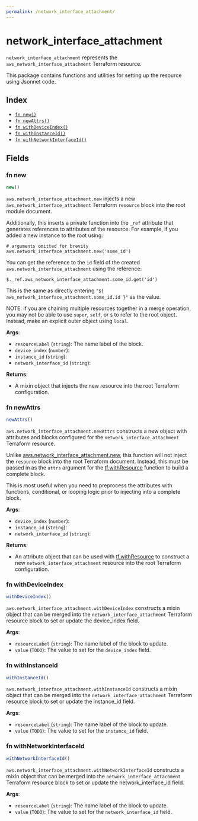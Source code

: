 ```yaml
---
permalink: /network_interface_attachment/
---
```


# network_interface_attachment

`network_interface_attachment` represents the `aws_network_interface_attachment` Terraform resource.



This package contains functions and utilities for setting up the resource using Jsonnet code.


## Index

* [`fn new()`](#fn-new)
* [`fn newAttrs()`](#fn-newattrs)
* [`fn withDeviceIndex()`](#fn-withdeviceindex)
* [`fn withInstanceId()`](#fn-withinstanceid)
* [`fn withNetworkInterfaceId()`](#fn-withnetworkinterfaceid)

## Fields

### fn new

```ts
new()
```


`aws.network_interface_attachment.new` injects a new `aws_network_interface_attachment` Terraform `resource`
block into the root module document.

Additionally, this inserts a private function into the `_ref` attribute that generates references to attributes of the
resource. For example, if you added a new instance to the root using:

    # arguments omitted for brevity
    aws.network_interface_attachment.new('some_id')

You can get the reference to the `id` field of the created `aws.network_interface_attachment` using the reference:

    $._ref.aws_network_interface_attachment.some_id.get('id')

This is the same as directly entering `"${ aws_network_interface_attachment.some_id.id }"` as the value.

NOTE: if you are chaining multiple resources together in a merge operation, you may not be able to use `super`, `self`,
or `$` to refer to the root object. Instead, make an explicit outer object using `local`.

**Args**:
  - `resourceLabel` (`string`): The name label of the block.
  - `device_index` (`number`): 
  - `instance_id` (`string`): 
  - `network_interface_id` (`string`): 

**Returns**:
- A mixin object that injects the new resource into the root Terraform configuration.


### fn newAttrs

```ts
newAttrs()
```


`aws.network_interface_attachment.newAttrs` constructs a new object with attributes and blocks configured for the `network_interface_attachment`
Terraform resource.

Unlike [aws.network_interface_attachment.new](#fn-networkinterfaceattachmentnew), this function will not inject the `resource`
block into the root Terraform document. Instead, this must be passed in as the `attrs` argument for the
[tf.withResource](https://github.com/tf-libsonnet/core/tree/main/docs#fn-withresource) function to build a complete block.

This is most useful when you need to preprocess the attributes with functions, conditional, or looping logic prior to
injecting into a complete block.

**Args**:
  - `device_index` (`number`): 
  - `instance_id` (`string`): 
  - `network_interface_id` (`string`): 

**Returns**:
  - An attribute object that can be used with [tf.withResource](https://github.com/tf-libsonnet/core/tree/main/docs#fn-withresource) to construct a new `network_interface_attachment` resource into the root Terraform configuration.


### fn withDeviceIndex

```ts
withDeviceIndex()
```

`aws.network_interface_attachment.withDeviceIndex` constructs a mixin object that can be merged into the `network_interface_attachment`
Terraform resource block to set or update the device_index field.



**Args**:
  - `resourceLabel` (`string`): The name label of the block to update.
  - `value` (`TODO`): The value to set for the `device_index` field.


### fn withInstanceId

```ts
withInstanceId()
```

`aws.network_interface_attachment.withInstanceId` constructs a mixin object that can be merged into the `network_interface_attachment`
Terraform resource block to set or update the instance_id field.



**Args**:
  - `resourceLabel` (`string`): The name label of the block to update.
  - `value` (`TODO`): The value to set for the `instance_id` field.


### fn withNetworkInterfaceId

```ts
withNetworkInterfaceId()
```

`aws.network_interface_attachment.withNetworkInterfaceId` constructs a mixin object that can be merged into the `network_interface_attachment`
Terraform resource block to set or update the network_interface_id field.



**Args**:
  - `resourceLabel` (`string`): The name label of the block to update.
  - `value` (`TODO`): The value to set for the `network_interface_id` field.
